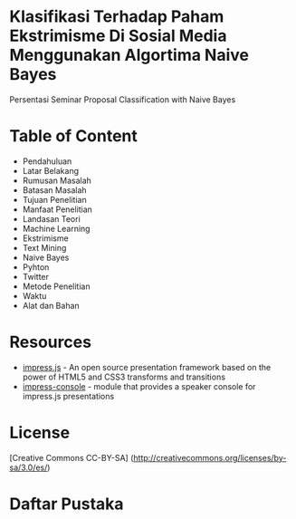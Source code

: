 Klasifikasi Terhadap Paham Ekstrimisme Di Sosial Media Menggunakan Algortima Naive Bayes
=======

Persentasi Seminar Proposal Classification with Naive Bayes  
# Table of Content

+ Pendahuluan
 + Latar Belakang
 + Rumusan Masalah
 + Batasan Masalah
 + Tujuan Penelitian
 + Manfaat Penelitian
+ Landasan Teori
 + Machine Learning
 + Ekstrimisme
 + Text Mining
 + Naive Bayes
 + Pyhton
 + Twitter
+ Metode Penelitian
 + Waktu
 + Alat dan Bahan
 



# Resources

* [impress.js](https://github.com/bartaz/impress.js) - An open source presentation framework based on the power of HTML5 and CSS3 transforms and transitions
* [impress-console](https://github.com/regebro/impress-console) - module that provides a speaker console for impress.js presentations

# License

[Creative Commons CC-BY-SA] (http://creativecommons.org/licenses/by-sa/3.0/es/)

# Daftar Pustaka

